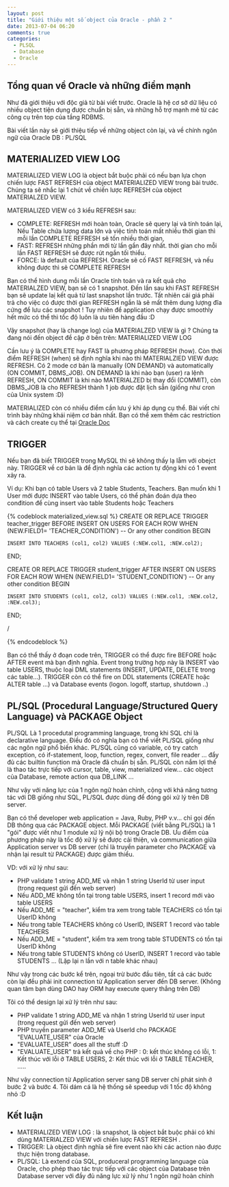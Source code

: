 ```yaml
---
layout: post
title: "Giới thiệu một số object của Oracle - phần 2 "
date: 2013-07-04 06:20
comments: true
categories: 
  - PLSQL 
  - Database 
  - Oracle
---
```



## Tổng quan về Oracle và những điểm mạnh 

Như đã giới thiệu với độc giả từ bài viết trước. Oracle là hệ cơ sở dữ liệu có nhiều object tiện dụng được chuẩn bị sẵn, và những hỗ trợ mạnh mẽ từ các công cụ trên top của tầng RDBMS.

Bài viết lần này sẽ giới thiệu tiếp về những object còn lại, và về chính ngôn ngữ của Oracle DB : PL/SQL



## MATERIALIZED VIEW LOG

MATERIALIZED VIEW LOG là object bắt buộc phải có nếu bạn lựa chọn chiến lược FAST REFRESH của object MATERIALIZED VIEW trong bài trước.
Chúng ta sẽ nhắc lại 1 chút về chiến lược REFRESH của object MATERIALZED VIEW.

MATERIALIZED VIEW có 3 kiểu REFRESH sau:

* COMPLETE: REFRESH mới hoàn toàn, Oracle sẽ query lại và tính toán lại, Nếu Table chứa lượng data lớn và việc tính toán mất nhiều thời gian thì mỗi lần COMPLETE REFRESH sẽ tốn nhiều thời gian,
* FAST: REFRESH những phần mới từ lần gần đây nhất. thời gian cho mỗi lần FAST REFRESH sẽ được rút ngắn tối thiểu.
* FORCE: là default của REFRESH. Oracle sẽ cố FAST REFRESH, và nếu không được thì sẽ COMPLETE REFRESH

Bạn có thể hình dung mỗi lần Oracle tính toán và ra kết quả cho MATERIALZED VIEW, bạn sẽ có 1 snapshot. 
Đến lần sau khi FAST REFRESH bạn sẽ update laị kết quả từ last snapshot lần trước. 
Tất nhiên cái giá phải trả cho việc có được thời gian REFRESH ngắn là sẽ mất thêm dung lượng đĩa cứng để lưu các snapshot ! 
Tuy nhiên để application chạy được smoothly hết mức có thể thì tốc độ luôn là ưu tiên hàng đầu :D

Vậy snapshot (hay là change log) của MATERIALZED VIEW là gì ? Chúng ta đang nói đến object đề cập ở bên trên: MATERIALIZED VIEW LOG

Cần lưu ý là COMPLETE hay FAST là phương pháp REFRESH (how). 
Còn thời điểm REFRESH (when) sẽ định nghĩa khi nào thì MATERIALZIED VIEW được REFRESH. Có 2 mode cơ bản là manually (ON DEMAND) và automatically (ON COMMIT, DBMS_JOB).
ON DEMAND là khi nào bạn (user) ra lệnh REFRESH, ON COMMIT là khi nào MATERIALZED bị thay đổi (COMMIT), còn DBMS_JOB là cho REFRESH thành 1 job được đặt lịch sẵn (giống như cron của Unix system :D) 

MATERIALIZED còn có nhiều điểm cần lưu ý khi áp dụng cụ thể. Bài viết chỉ trình bày những khái niệm cơ bản nhất. Bạn có thể xem thêm các restriction và cách create cụ thể tại [Oracle Doc](http://docs.oracle.com/cd/E11882_01/server.112/e10706/repmview.htm)
 


## TRIGGER

Nếu bạn đã biết TRIGGER trong MySQL thì sẽ không thấy lạ lẫm với obejct này. TRIGGER về cơ bản là để định nghĩa các action tự động khi có 1 event xảy ra.

Ví dụ: Khi bạn có table Users và 2 table Students, Teachers. Bạn muốn khi 1 User mới được INSERT vào table Users, có thể phán đoán dựa theo conđition để cùng insert vào table Students hoặc Teachers 

{% codeblock materialized_view.sql %}
CREATE OR REPLACE TRIGGER teacher_trigger
   BEFORE INSERT 
   ON USERS 
   FOR EACH ROW
   WHEN (NEW.FIELD1= 'TEACHER_CONDITION') -- Or any other condition
BEGIN

    INSERT INTO TEACHERS (col1, col2) VALUES (:NEW.col1, :NEW.col2);

END;

CREATE OR REPLACE TRIGGER student_trigger
   AFTER INSERT 
   ON USERS 
   FOR EACH ROW
   WHEN (NEW.FIELD1= 'STUDENT_CONDITION') -- Or any other condition
BEGIN

    INSERT INTO STUDENTS (col1, col2, col3) VALUES (:NEW.col1, :NEW.col2, :NEW.col3);

END;

/

{% endcodeblock %}
 

Bạn có thể thấy ở đoạn code trên, TRIGGER có thể được fire BEFORE hoặc AFTER event mà bạn định nghĩa. 
Event trong trường hợp này là INSERT vào table USERS, thuộc loại DML statements (INSERT, UPDATE, DELETE trong các table...). 
TRIGGER còn có thể fire on DDL statements (CREATE hoặc ALTER table ...) và Database events (logon. logoff, startup, shutdown ..)

## PL/SQL (Procedural Language/Structured Query Language) và PACKAGE Object 
PL/SQL Là 1 procedutal programming language, trong khi SQL chỉ là declarative language. 
Điều đó có nghĩa bạn có thể viết PL/SQL giống như các ngôn ngữ phổ biến khác. 
PL/SQL cũng có variable, có try catch exception, có if-statement, loop, function, regex, convert, file reader ... đẩy đủ các builtin function mà Oracle đã chuẩn bị sẵn. 
PL/SQL còn nắm lợi thế là thao tác trực tiếp với cursor, table, view, materialized view... các object của Database, remote action qua DB_LINK ... 

Như vậy với năng lực của 1 ngôn ngữ hoàn chỉnh, cộng với khả năng tương tác với DB giống như SQL, PL/SQL được dùng để đóng gói xử lý trên DB server.

Bạn có thể developer web application = Java, Ruby, PHP v.v... chỉ gọi đến DB thông qua các PACKAGE object. 
Mỗi PACKAGE (viết bằng PL/SQL) là 1 "gói" được viết như 1 module xử lỹ nội bộ trong Oracle DB. 
Ưu điểm của phương pháp này là tốc độ xử lý sẽ được cải thiện, và communication giữa Application server vs DB server (chỉ là truyền parameter cho PACKAGE và nhận lại result từ PACKAGE) được giảm thiểu. 
 
VD: với xử lý như sau:

* PHP validate 1 string ADD_ME và nhận 1 string UserId từ user input (trong request gửi đến web server)
* Nếu ADD_ME không tồn tại trong table USERS, insert 1 record mới vào table USERS
* Nếu ADD_ME = "teacher", kiểm tra xem trong table TEACHERS có tồn tại UserID không
* Nếu trong table TEACHERS không có UserID, INSERT 1 record vào table TEACHERS 
* Nếu ADD_ME = "student", kiểm tra xem trong table STUDENTS có tồn tại UserID không
* Nếu trong table STUDENTS không có UserID, INSERT 1 record vào table STUDENTS 
...
(Lặp lại n lần với n table khác nhau)

Như vậy trong các bước kể trên, ngoại trừ bước đầu tiên, tất cả các bước còn lại đều phải init connection từ Application server đến DB server. (Không quan tâm bạn dùng DAO hay ORM hay execute query thẳng trên DB)

Tôi có thể design lại xử lý trên như sau:

* PHP validate 1 string ADD_ME và nhận 1 string UserId từ user input (trong request gửi đến web server)
* PHP truyền parameter ADD_ME và UserId cho PACKAGE "EVALUATE_USER" của Oracle
* "EVALUATE_USER" does all the stuff :D
* "EVALUATE_USER" trả kết quả về cho PHP : 0: kết thúc không có lỗi, 1: Kết thúc với lỗi ở TABLE USERS, 2: Kết thúc với lỗi ở TABLE TEACHER, .....

Như vậy connection từ Application server sang DB server chỉ phát sinh ở bước 2 và bước 4. Tôi dám cá là hệ thống sẽ speedup với 1 tốc độ không nhỏ :D 


## Kết luận
* MATERIALIZED VIEW LOG : là snapshot, là object bắt buộc phải có khi dùng MATERIALZED VIEW với chiến lược FAST REFRESH .
* TRIGGER: Là object định nghĩa sẽ fire event nào khi các action nào được thực hiện trong database.
* PL/SQL: Là extend của SQL, produceral programming language của Oracle, cho phép thao tác trực tiếp với các object của Database trên Database server với đầy đủ năng lực xử lý như 1 ngôn ngữ hoàn chỉnh 
